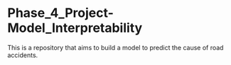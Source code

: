 # Phase_4_Project-Model_Interpretability
This is a repository that aims to build a model to predict the cause of road accidents.
